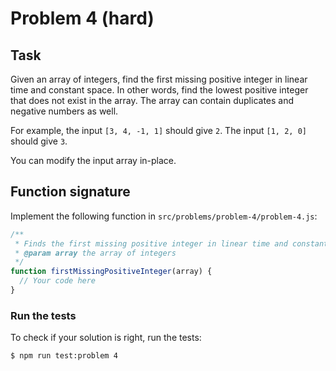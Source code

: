 # Problem 4 (hard)

## Task

Given an array of integers, find the first missing positive integer in linear time and constant space. In other words, find the lowest positive integer that does not exist in the array. The array can contain duplicates and negative numbers as well.

For example, the input `[3, 4, -1, 1]` should give `2`. The input `[1, 2, 0]` should give `3`.

You can modify the input array in-place.

## Function signature

Implement the following function in `src/problems/problem-4/problem-4.js`:

```javascript
/**
 * Finds the first missing positive integer in linear time and constant space
 * @param array the array of integers
 */
function firstMissingPositiveInteger(array) {
  // Your code here
}
```

### Run the tests

To check if your solution is right, run the tests:

```shell
$ npm run test:problem 4
```
